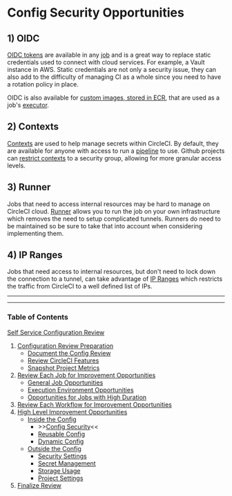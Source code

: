 # Config Security Opportunities

## 1) OIDC

[OIDC tokens](circleci.com/docs/openid-connect-tokens) are available in any [job](https://circleci.com/docs/glossary/#job) and is a great way to replace static credentials used to connect with cloud services. For example, a Vault instance in AWS. Static credentials are not only a security issue, they can also add to the difficulty of managing CI as a whole since you need to have a rotation policy in place.

OIDC is also available for [custom images, stored in ECR](https://circleci.com/docs/pull-an-image-from-aws-ecr-with-oidc/), that are used as a job's [executor](https://circleci.com/docs/glossary/#executor).

## 2) Contexts

[Contexts](https://circleci.com/docs/glossary/#context) are used to help manage secrets within CircleCI. By default, they are available for anyone with access to run a [pipeline](https://circleci.com/docs/glossary/#pipeline) to use. Github projects can [restrict contexts](https://circleci.com/docs/contexts/#restrict-a-context) to a security group, allowing for more granular access levels.

## 3) Runner

Jobs that need to access internal resources may be hard to manage on CircleCI cloud. [Runner](https://circleci.com/docs/runner-overview/) allows you to run the job on your own infrastructure which removes the need to setup complicated tunnels. Runners do need to be maintained so be sure to take that into account when considering implementing them.

## 4) IP Ranges

Jobs that need access to internal resources, but don't need to lock down the connection to a tunnel, can take advantage of [IP Ranges](https://circleci.com/docs/ip-ranges/) which restricts the traffic from CircleCI to a well defined list of IPs.

---

---

### Table of Contents

[Self Service Configuration Review](../../self_service_config_review.md)

1. [Configuration Review Preparation](../../review_preparation/review_preparation.md)
    - [Document the Config Review](../../review_preparation/document_review.md)
    - [Review CircleCI Features](../../review_preparation/review_features.md)
    - [Snapshot Project Metrics](../../review_preparation/snapshot_metrics.md)
2. [Review Each Job for Improvement Opportunities](../../job_review/job_review.md)
    - [General Job Opportunities](../../job_review/general_opportunities.md)
    - [Execution Environment Opportunities](../../job_review/execution_environment.md)
    - [Opportunities for Jobs with High Duration](../../job_review/high_duration.md)
3. [Review Each Workflow for Improvement Opportunities](../../workflow_review/workflow_review.md)
4. [High Level Improvement Opportunities](../../high_level_recommendations/high_level_recommendations.md)
    - [Inside the Config](inside_config.md)
        - \>\>[Config Security](config_security.md)<<
        - [Reusable Config](reusable_config.md)
        - [Dynamic Config](dynamic_config.md)
    - [Outside the Config](../outside_config/outside_config.md)
        - [Security Settings](../outside_config/security_settings.md)
        - [Secret Management](../outside_config/secret_management.md)
        - [Storage Usage](../outside_config/storage_usage.md)
        - [Project Settings](../outside_config/project_settings.md)
5. [Finalize Review](../../finalize_review/finalize_review.md)
